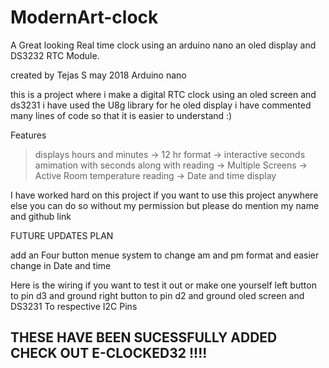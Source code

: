 # ModernArt-clock
A Great looking
Real time clock  using an arduino nano an oled display and DS3232 RTC Module.

created by Tejas S may 2018 Arduino nano

 this is a project where i make a digital RTC clock using an oled screen and ds3231 
i have used the U8g library for he oled display
i have commented many lines of code so that it is easier to understand :)

Features
> displays hours and minutes
-> 12 hr format
-> interactive seconds amimation with seconds along with reading
-> Multiple Screens
-> Active Room temperature reading
-> Date and time display

 I have worked hard on this project if you want to use this project anywhere else you can do so without my permission but 
 please do mention my name and github link


FUTURE UPDATES PLAN
  
 add an Four button menue system to change am and pm format and easier change in Date and time


Here is the wiring if you want to test it out or make one yourself
left button to pin d3 and ground
right button to pin d2 and ground
 oled screen and DS3231 To respective I2C Pins

## THESE HAVE BEEN SUCESSFULLY ADDED CHECK OUT E-CLOCKED32 !!!!
